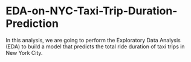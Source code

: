 # EDA-on-NYC-Taxi-Trip-Duration-Prediction
In this analysis, we are going to perform the Exploratory Data Analysis (EDA) to build a model that predicts the total ride duration of taxi trips in New York City.
